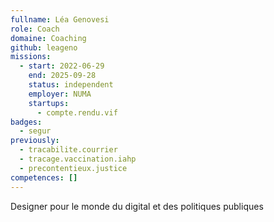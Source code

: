 ```yaml
---
fullname: Léa Genovesi
role: Coach
domaine: Coaching
github: leageno
missions:
  - start: 2022-06-29
    end: 2025-09-28
    status: independent
    employer: NUMA
    startups:
      - compte.rendu.vif
badges:
  - segur
previously:
  - tracabilite.courrier
  - tracage.vaccination.iahp
  - precontentieux.justice
competences: []
---
```

Designer pour le monde du digital et des politiques publiques
